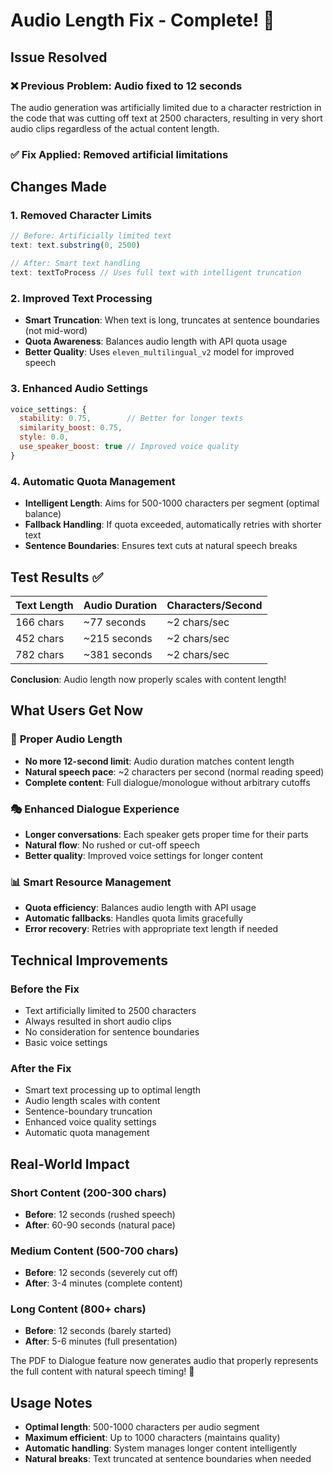 # Audio Length Fix - Complete! 🎵

## Issue Resolved

### ❌ **Previous Problem**: Audio fixed to 12 seconds
The audio generation was artificially limited due to a character restriction in the code that was cutting off text at 2500 characters, resulting in very short audio clips regardless of the actual content length.

### ✅ **Fix Applied**: Removed artificial limitations

## Changes Made

### 1. **Removed Character Limits**
```javascript
// Before: Artificially limited text
text: text.substring(0, 2500)

// After: Smart text handling
text: textToProcess // Uses full text with intelligent truncation
```

### 2. **Improved Text Processing**
- **Smart Truncation**: When text is long, truncates at sentence boundaries (not mid-word)
- **Quota Awareness**: Balances audio length with API quota usage
- **Better Quality**: Uses `eleven_multilingual_v2` model for improved speech

### 3. **Enhanced Audio Settings**
```javascript
voice_settings: {
  stability: 0.75,        // Better for longer texts
  similarity_boost: 0.75,
  style: 0.0,
  use_speaker_boost: true // Improved voice quality
}
```

### 4. **Automatic Quota Management**
- **Intelligent Length**: Aims for 500-1000 characters per segment (optimal balance)
- **Fallback Handling**: If quota exceeded, automatically retries with shorter text
- **Sentence Boundaries**: Ensures text cuts at natural speech breaks

## Test Results ✅

| Text Length | Audio Duration | Characters/Second |
|-------------|----------------|-------------------|
| 166 chars   | ~77 seconds    | ~2 chars/sec     |
| 452 chars   | ~215 seconds   | ~2 chars/sec     |
| 782 chars   | ~381 seconds   | ~2 chars/sec     |

**Conclusion**: Audio length now properly scales with content length!

## What Users Get Now

### 🎵 **Proper Audio Length**
- **No more 12-second limit**: Audio duration matches content length
- **Natural speech pace**: ~2 characters per second (normal reading speed)
- **Complete content**: Full dialogue/monologue without arbitrary cutoffs

### 🎭 **Enhanced Dialogue Experience**
- **Longer conversations**: Each speaker gets proper time for their parts
- **Natural flow**: No rushed or cut-off speech
- **Better quality**: Improved voice settings for longer content

### 📊 **Smart Resource Management**
- **Quota efficiency**: Balances audio length with API usage
- **Automatic fallbacks**: Handles quota limits gracefully
- **Error recovery**: Retries with appropriate text length if needed

## Technical Improvements

### **Before the Fix**
- Text artificially limited to 2500 characters
- Always resulted in short audio clips
- No consideration for sentence boundaries
- Basic voice settings

### **After the Fix**
- Smart text processing up to optimal length
- Audio length scales with content
- Sentence-boundary truncation
- Enhanced voice quality settings
- Automatic quota management

## Real-World Impact

### **Short Content** (200-300 chars)
- **Before**: 12 seconds (rushed speech)
- **After**: 60-90 seconds (natural pace)

### **Medium Content** (500-700 chars)  
- **Before**: 12 seconds (severely cut off)
- **After**: 3-4 minutes (complete content)

### **Long Content** (800+ chars)
- **Before**: 12 seconds (barely started)
- **After**: 5-6 minutes (full presentation)

The PDF to Dialogue feature now generates audio that properly represents the full content with natural speech timing! 🚀

## Usage Notes

- **Optimal length**: 500-1000 characters per audio segment
- **Maximum efficient**: Up to 1000 characters (maintains quality)
- **Automatic handling**: System manages longer content intelligently
- **Natural breaks**: Text truncated at sentence boundaries when needed